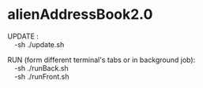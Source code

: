 # alienAddressBook2.0

UPDATE : <br>
  &emsp;-sh ./update.sh
  
RUN (form different terminal's tabs or in background job):<br>
  &emsp;-sh ./runBack.sh<br>
  &emsp;-sh ./runFront.sh
